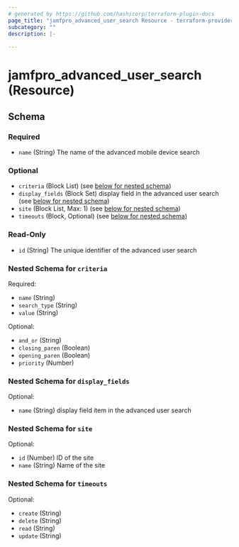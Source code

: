 ```yaml
---
# generated by https://github.com/hashicorp/terraform-plugin-docs
page_title: "jamfpro_advanced_user_search Resource - terraform-provider-jamfpro"
subcategory: ""
description: |-
  
---
```


# jamfpro_advanced_user_search (Resource)





<!-- schema generated by tfplugindocs -->
## Schema

### Required

- `name` (String) The name of the advanced mobile device search

### Optional

- `criteria` (Block List) (see [below for nested schema](#nestedblock--criteria))
- `display_fields` (Block Set) display field in the advanced user search (see [below for nested schema](#nestedblock--display_fields))
- `site` (Block List, Max: 1) (see [below for nested schema](#nestedblock--site))
- `timeouts` (Block, Optional) (see [below for nested schema](#nestedblock--timeouts))

### Read-Only

- `id` (String) The unique identifier of the advanced user search

<a id="nestedblock--criteria"></a>
### Nested Schema for `criteria`

Required:

- `name` (String)
- `search_type` (String)
- `value` (String)

Optional:

- `and_or` (String)
- `closing_paren` (Boolean)
- `opening_paren` (Boolean)
- `priority` (Number)


<a id="nestedblock--display_fields"></a>
### Nested Schema for `display_fields`

Optional:

- `name` (String) display field item in the advanced user search


<a id="nestedblock--site"></a>
### Nested Schema for `site`

Optional:

- `id` (Number) ID of the site
- `name` (String) Name of the site


<a id="nestedblock--timeouts"></a>
### Nested Schema for `timeouts`

Optional:

- `create` (String)
- `delete` (String)
- `read` (String)
- `update` (String)
